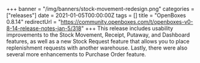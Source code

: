 +++
banner = "/img/banners/stock-movement-redesign.png"
categories = ["releases"]
date = 2021-01-05T00:00:00Z
tags = []
title = "OpenBoxes 0.8.14"
redirectUrl = "https://community.openboxes.com/t/openboxes-v0-8-14-release-notes-jan-5/318"
+++
This release includes usability improvements to the Stock Movement, Receipt, Putaway, 
and Dashboard features, as well as a new Stock Request feature that allows you to place
replenishment requests with another warehouse. Lastly, there were also several more 
enhancements to Purchase Order feature.

<!--more-->


